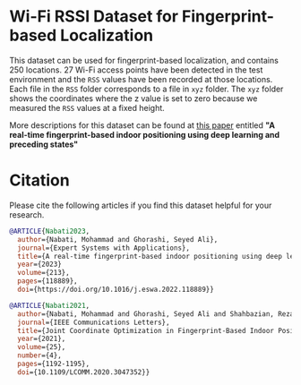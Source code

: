 # Wi-Fi RSSI Dataset for Fingerprint-based Localization

This dataset can be used for fingerprint-based localization, and contains 250 locations. 27 Wi-Fi access points have been detected in the test environment and the ```RSS``` values have been recorded at those locations. Each file in the ```RSS``` folder corresponds to a file in ```xyz``` folder. The ```xyz``` folder shows the coordinates where the z value is set to zero because we measured the ```RSS``` values at a fixed height.

More descriptions for this dataset can be found at [this paper](https://www.sciencedirect.com/science/article/pii/S0957417422019078) entitled **"A real-time fingerprint-based indoor positioning using deep learning and preceding states"**

# Citation
Please cite the following articles if you find this dataset helpful for your research.
```BibTeX
@ARTICLE{Nabati2023,
  author={Nabati, Mohammad and Ghorashi, Seyed Ali},
  journal={Expert Systems with Applications}, 
  title={A real-time fingerprint-based indoor positioning using deep learning and preceding states}, 
  year={2023}
  volume={213},
  pages={118889},
  doi={https://doi.org/10.1016/j.eswa.2022.118889}}
```
```BibTeX
@ARTICLE{Nabati2021,
  author={Nabati, Mohammad and Ghorashi, Seyed Ali and Shahbazian, Reza},
  journal={IEEE Communications Letters}, 
  title={Joint Coordinate Optimization in Fingerprint-Based Indoor Positioning}, 
  year={2021},
  volume={25},
  number={4},
  pages={1192-1195},
  doi={10.1109/LCOMM.2020.3047352}}
```
